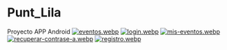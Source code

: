 # Punt_Lila
Proyecto APP Android
[![eventos.webp](https://i.postimg.cc/WpGGZyjt/eventos.webp)](https://postimg.cc/YjSLKbvw)
[![login.webp](https://i.postimg.cc/MpFVx203/login.webp)](https://postimg.cc/fVYJjPrY)
[![mis-eventos.webp](https://i.postimg.cc/63dvd8kF/mis-eventos.webp)](https://postimg.cc/ZB5nm5KL)
[![recuperar-contrase-a.webp](https://i.postimg.cc/zfHWGt0z/recuperar-contrase-a.webp)](https://postimg.cc/jWKC8hpm)
[![registro.webp](https://i.postimg.cc/50czYBRw/registro.webp)](https://postimg.cc/8FHcx6D5)
